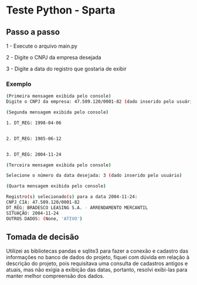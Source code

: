 # Teste Python - Sparta

## Passo a passo

1 - Execute o arquivo main.py

2 - Digite o CNPJ da empresa desejada

3 - Digite a data do registro que gostaria de exibir

### Exemplo

```bash
(Primeira mensagem exibida pelo console)
Digite o CNPJ da empresa: 47.509.120/0001-82 (dado inserido pelo usuário)

(Segunda mensagem exibida pelo console)

1. DT_REG: 1998-04-06


2. DT_REG: 1985-06-12


3. DT_REG: 2004-11-24

(Terceira mensagem exibida pelo console)

Selecione o número da data desejada: 3 (dado inserido pelo usuário)

(Quarta mensagem exibida pelo console)

Registro(s) selecionado(s) para a data 2004-11-24:
CNPJ_CIA: 47.509.120/0001-82
DT_REG: BRADESCO LEASING S.A. - ARRENDAMENTO MERCANTIL
SITUAÇÃO: 2004-11-24
OUTROS DADOS: (None, 'ATIVO')
```

## Tomada de decisão

Utilizei as bibliotecas pandas e sqlite3 para fazer a conexão e cadastro das informações no banco de dados do projeto, fiquei com dúvida em relação à descrição do projeto, pois requisitava uma consulta de cadastros antigos e atuais, mas não exigia a exibição das datas, portanto, resolvi exibi-las para manter melhor compreensão dos dados.
